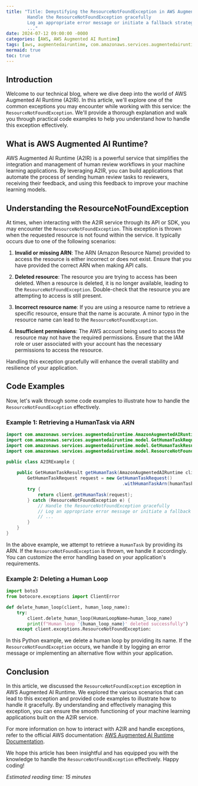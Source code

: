 ```yaml
---
title: "Title: Demystifying the ResourceNotFoundException in AWS Augmented AI Runtime
        Handle the ResourceNotFoundException gracefully
        Log an appropriate error message or initiate a fallback strategy
        ..."
date: 2024-07-12 09:00:00 -0000
categories: [AWS, AWS Augmented AI Runtime]
tags: [aws, augmentedairuntime, com.amazonaws.services.augmentedairuntime.model]
mermaid: true
toc: true
---
```



## Introduction

Welcome to our technical blog, where we dive deep into the world of AWS Augmented AI Runtime (A2IR). In this article, we'll explore one of the common exceptions you may encounter while working with this service: the `ResourceNotFoundException`. We'll provide a thorough explanation and walk you through practical code examples to help you understand how to handle this exception effectively.

## What is AWS Augmented AI Runtime?

AWS Augmented AI Runtime (A2IR) is a powerful service that simplifies the integration and management of human review workflows in your machine learning applications. By leveraging A2IR, you can build applications that automate the process of sending human review tasks to reviewers, receiving their feedback, and using this feedback to improve your machine learning models.

## Understanding the ResourceNotFoundException

At times, when interacting with the A2IR service through its API or SDK, you may encounter the `ResourceNotFoundException`. This exception is thrown when the requested resource is not found within the service. It typically occurs due to one of the following scenarios:

1. **Invalid or missing ARN**: The ARN (Amazon Resource Name) provided to access the resource is either incorrect or does not exist. Ensure that you have provided the correct ARN when making API calls.

2. **Deleted resource**: The resource you are trying to access has been deleted. When a resource is deleted, it is no longer available, leading to the `ResourceNotFoundException`. Double-check that the resource you are attempting to access is still present.

3. **Incorrect resource name**: If you are using a resource name to retrieve a specific resource, ensure that the name is accurate. A minor typo in the resource name can lead to the `ResourceNotFoundException`.

4. **Insufficient permissions**: The AWS account being used to access the resource may not have the required permissions. Ensure that the IAM role or user associated with your account has the necessary permissions to access the resource.

Handling this exception gracefully will enhance the overall stability and resilience of your application.

## Code Examples

Now, let's walk through some code examples to illustrate how to handle the `ResourceNotFoundException` effectively.

### Example 1: Retrieving a HumanTask via ARN

```java
import com.amazonaws.services.augmentedairuntime.AmazonAugmentedAIRuntime;
import com.amazonaws.services.augmentedairuntime.model.GetHumanTaskRequest;
import com.amazonaws.services.augmentedairuntime.model.GetHumanTaskResult;
import com.amazonaws.services.augmentedairuntime.model.ResourceNotFoundException;

public class A2IRExample {
    
    public GetHumanTaskResult getHumanTask(AmazonAugmentedAIRuntime client, String humanTaskArn) {
        GetHumanTaskRequest request = new GetHumanTaskRequest()
                                            .withHumanTaskArn(humanTaskArn);
        try {
            return client.getHumanTask(request);
        } catch (ResourceNotFoundException e) {
            // Handle the ResourceNotFoundException gracefully
            // Log an appropriate error message or initiate a fallback strategy
            // ...
        }
    }
}
```

In the above example, we attempt to retrieve a `HumanTask` by providing its ARN. If the `ResourceNotFoundException` is thrown, we handle it accordingly. You can customize the error handling based on your application's requirements.

### Example 2: Deleting a Human Loop

```python
import boto3
from botocore.exceptions import ClientError

def delete_human_loop(client, human_loop_name):
    try:
        client.delete_human_loop(HumanLoopName=human_loop_name)
        print(f"Human loop '{human_loop_name}' deleted successfully")
    except client.exceptions.ResourceNotFoundException:
```

In this Python example, we delete a human loop by providing its name. If the `ResourceNotFoundException` occurs, we handle it by logging an error message or implementing an alternative flow within your application.

## Conclusion

In this article, we discussed the `ResourceNotFoundException` exception in AWS Augmented AI Runtime. We explored the various scenarios that can lead to this exception and provided code examples to illustrate how to handle it gracefully. By understanding and effectively managing this exception, you can ensure the smooth functioning of your machine learning applications built on the A2IR service.

For more information on how to interact with A2IR and handle exceptions, refer to the official AWS documentation: [AWS Augmented AI Runtime Documentation](https://docs.aws.amazon.com/AugmentedAIRuntime/latest/APIReference/Welcome.html).

We hope this article has been insightful and has equipped you with the knowledge to handle the `ResourceNotFoundException` effectively. Happy coding!

*Estimated reading time: 15 minutes*